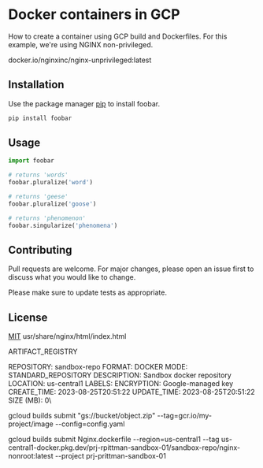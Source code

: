 
# Docker containers in GCP
How to create a container using GCP build and Dockerfiles. 
For this example, we're using NGINX non-privileged. 

docker.io/nginxinc/nginx-unprivileged:latest

## Installation

Use the package manager [pip](https://pip.pypa.io/en/stable/) to install foobar.

```bash
pip install foobar
```

## Usage

```python
import foobar

# returns 'words'
foobar.pluralize('word')

# returns 'geese'
foobar.pluralize('goose')

# returns 'phenomenon'
foobar.singularize('phenomena')
```

## Contributing

Pull requests are welcome. For major changes, please open an issue first
to discuss what you would like to change.

Please make sure to update tests as appropriate.

## License

[MIT](https://choosealicense.com/licenses/mit/)
usr/share/nginx/html/index.html

ARTIFACT_REGISTRY

REPOSITORY: sandbox-repo
FORMAT: DOCKER
MODE: STANDARD_REPOSITORY
DESCRIPTION: Sandbox docker repository
LOCATION: us-central1
LABELS: 
ENCRYPTION: Google-managed key
CREATE_TIME: 2023-08-25T20:51:22
UPDATE_TIME: 2023-08-25T20:51:22
SIZE (MB): 0\


gcloud builds submit "gs://bucket/object.zip" --tag=gcr.io/my-project/image --config=config.yaml

gcloud builds submit Nginx.dockerfile --region=us-central1 --tag us-central1-docker.pkg.dev/prj-rpittman-sandbox-01/sandbox-repo/nginx-nonroot:latest --project prj-prittman-sandbox-01